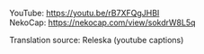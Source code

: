YouTube: https://youtu.be/rB7XFQgJHBI  
NekoCap: https://nekocap.com/view/sokdrW8L5q

Translation source: Releska (youtube captions)